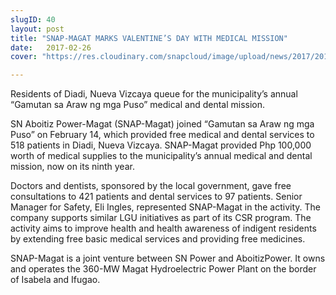 ```yaml
---
slugID: 40
layout: post
title: "SNAP-MAGAT MARKS VALENTINE’S DAY WITH MEDICAL MISSION"
date:   2017-02-26
cover: "https://res.cloudinary.com/snapcloud/image/upload/news/2017/2017-3-snap.jpg"

---
```

Residents of Diadi, Nueva Vizcaya queue for the municipality’s annual “Gamutan sa Araw ng mga Puso” medical and dental mission.


SN Aboitiz Power-Magat (SNAP-Magat) joined “Gamutan sa Araw ng mga Puso” on February 14, which provided free medical and dental services to 518 patients in Diadi, Nueva Vizcaya. SNAP-Magat provided Php 100,000 worth of medical supplies to the municipality’s annual medical and dental mission, now on its ninth year.


Doctors and dentists, sponsored by the local government, gave free consultations to 421 patients and dental services to 97 patients. Senior Manager for Safety, Eli Ingles, represented SNAP-Magat in the activity. The company supports similar LGU initiatives as part of its CSR program. The activity aims to improve health and health awareness of indigent residents by extending free basic medical services and providing free medicines.


SNAP-Magat is a joint venture between SN Power and AboitizPower. It owns and operates the 360-MW Magat Hydroelectric Power Plant on the border of Isabela and Ifugao.